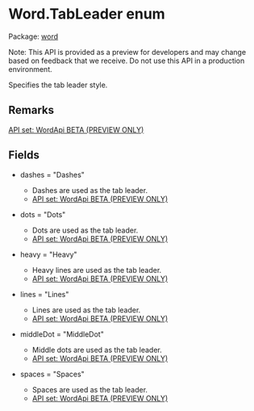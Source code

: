 # Word.TabLeader enum

Package: [word](/en-us/javascript/api/word)

Note: This API is provided as a preview for developers and may change based on feedback that we receive. Do not use this API in a production environment.

Specifies the tab leader style.

## Remarks

[ API set: WordApi BETA (PREVIEW ONLY) ](/en-us/javascript/api/requirement-sets/word/word-api-requirement-sets)

## Fields

- dashes = "Dashes"
  - Dashes are used as the tab leader.
  - [ API set: WordApi BETA (PREVIEW ONLY) ](/en-us/javascript/api/requirement-sets/word/word-api-requirement-sets)

- dots = "Dots"
  - Dots are used as the tab leader.
  - [ API set: WordApi BETA (PREVIEW ONLY) ](/en-us/javascript/api/requirement-sets/word/word-api-requirement-sets)

- heavy = "Heavy"
  - Heavy lines are used as the tab leader.
  - [ API set: WordApi BETA (PREVIEW ONLY) ](/en-us/javascript/api/requirement-sets/word/word-api-requirement-sets)

- lines = "Lines"
  - Lines are used as the tab leader.
  - [ API set: WordApi BETA (PREVIEW ONLY) ](/en-us/javascript/api/requirement-sets/word/word-api-requirement-sets)

- middleDot = "MiddleDot"
  - Middle dots are used as the tab leader.
  - [ API set: WordApi BETA (PREVIEW ONLY) ](/en-us/javascript/api/requirement-sets/word/word-api-requirement-sets)

- spaces = "Spaces"
  - Spaces are used as the tab leader.
  - [ API set: WordApi BETA (PREVIEW ONLY) ](/en-us/javascript/api/requirement-sets/word/word-api-requirement-sets)
